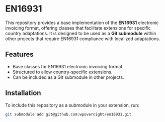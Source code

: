 # EN16931

This repository provides a base implementation of the **EN16931** electronic invoicing format, offering classes that facilitate extensions for specific country adaptations. It is designed to be used as a **Git submodule** within other projects that require EN16931 compliance with localized adaptations.

## Features

- Base classes for EN16931 electronic invoicing format.
- Structured to allow country-specific extensions.
- Can be included as a Git submodule in other projects.

## Installation

To include this repository as a submodule in your extension, run:

```sh
git submodule add git@github.com:wpovernight/en16931.git
